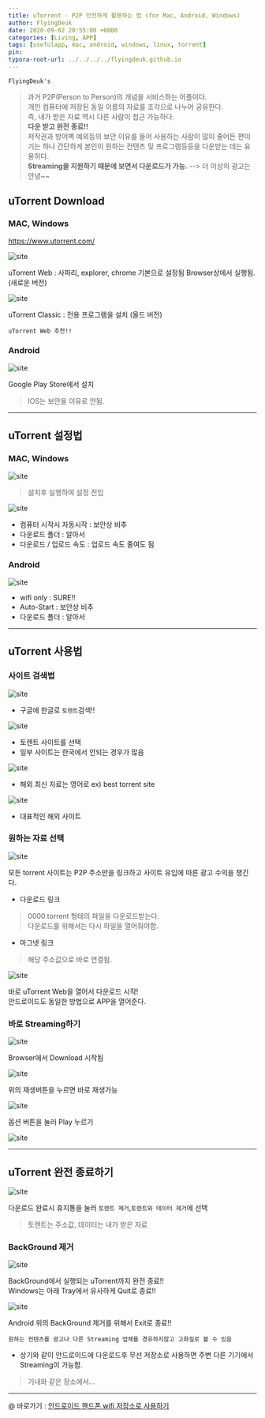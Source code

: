 ```yaml
---
title: uTorrent - P2P 안전하게 활용하는 법 (for Mac, Android, Windows)
author: FlyingDeuk
date: 2020-09-02 20:55:00 +0800
categories: [Living, APP]
tags: [usefulapp, mac, android, windows, linux, torrent]
pin:
typora-root-url: ../../../../flyingdeuk.github.io
---
```


`FlyingDeuk's`
> 과거 P2P(Person to Person)의 개념을 서비스하는 어플이다. <br>
개인 컴퓨터에 저장된 동일 이름의 자료를 조각으로 나누어 공유한다. <br>
즉, 내가 받은 자료 역시 다른 사람이 접근 가능하다. <br>
__다운 받고 완전 종료!!__ <br>
저작권과 방어벽 예외등의 보안 이유를 들어 사용하는 사람이 많이 줄어든 편이기는 하나 간단하게 본인이 원하는 컨텐츠 및 프로그램등등을 다운받는 데는 유용하다. <br>
__Streaming을 지원하기 때문에 보면서 다운로드가 가능.__ --> 더 이상의 광고는 안녕~~ <br>


## uTorrent Download

### MAC, Windows

<https://www.utorrent.com/>

![site](/img/living/utorrent/download.jpg)

uTorrent Web : 사파리, explorer, chrome 기본으로 설정됨 Browser상에서 실행됨. (새로운 버전)

![site](/img/living/utorrent/download_1.jpg)

uTorrent Classic : 전용 프로그램을 설치 (올드 버전)

`uTorrent Web 추천!!`

### Android

![site](/img/living/utorrent/download_2.jpg)

Google Play Store에서 설치

>IOS는 보안을 이유로 안됨.

----------

## uTorrent 설정법
### MAC, Windows
![site](/img/living/utorrent/set.jpg)
>설치후 실행하여 설정 진입

![site](/img/living/utorrent/set_1.jpg)

- 컴퓨터 시작시 자동시작 : 보안상 비추
- 다운로드 폴더 : 알아서
- 다운로드 / 업로드 속도 : 업로드 속도 줄여도 됨

### Android

![site](/img/living/utorrent/and_set.jpg)
- wifi only : SURE!!
- Auto-Start : 보안상 비추
- 다운로드 폴더 : 알아서

----
## uTorrent 사용법
### 사이트 검색법
![site](/img/living/utorrent/site.jpg)
- 구글에 한글로 `토렌트`검색!!

![site](/img/living/utorrent/site_1.jpg)
- 토렌트 사이트를 선택
- 일부 사이트는 한국에서 안되는 경우가 많음

![site](/img/living/utorrent/site_2.jpg)
- 해외 최신 자료는 영어로 ex) best torrent site

![site](/img/living/utorrent/site_3.jpg)
- 대표적인 해외 사이트

### 원하는 자료 선택
![site](/img/living/utorrent/magnet.jpg)

모든 torrent 사이트는 P2P 주소만을 링크하고 사이트 유입에 따른 광고 수익을 챙긴다.

- 다운로드 링크
>0000.torrent 형태의 파일을 다운로드받는다.  <br>
다운로드를 위해서는 다시 파일을 열어줘야함.

- 마그넷 링크
>해당 주소값으로 바로 연결됨.

![site](/img/living/utorrent/magnet_1.jpg)

바로 uTorrent Web을 열어서 다운로드 시작!
<br>
안드로이드도 동일한 방법으로 APP을 열어준다.

### 바로 Streaming하기
![site](/img/living/utorrent/play.jpg)

Browser에서 Download 시작됨 <br>

![site](/img/living/utorrent/play_1.jpg)

위의 재생버튼을 누르면 바로 재생가능

![site](/img/living/utorrent/and_play.jpg)

옵션 버튼을 눌러 Play 누르기

![site](/img/living/utorrent/and_play_1.jpg)

-----
## uTorrent 완전 종료하기

![site](/img/living/utorrent/trash.jpg)

다운로드 완료시 휴지통을 눌러 `토렌트 제거`,`토렌트와 데이터 제거`에 선택
>토렌트는 주소값, 데이터는 내가 받은 자료

### BackGround 제거

![site](/img/living/utorrent/quit.jpg)

BackGround에서 실행되는 uTorrent까지 완전 종료!!<br>
Windows는 아래 Tray에서 유사하게 Quit로 종료!!

![site](/img/living/utorrent/and_quit.jpg)

Android 위의 BackGround 제거를 위해서 Exit로 종료!!

`원하는 컨텐츠를 광고나 다른 Streaming 업체를 경유하지않고 고화질로 볼 수 있음`
- 상기와 같이 안드로이드에 다운로드후 무선 저장소로 사용하면 주변 다른 기기에서 Streaming이 가능함.
>기내와 같은 장소에서...

-----
@ 바로가기 : [안드로이드 핸드폰 wifi 저장소로 사용하기](/posts/UsingHotspot/)
